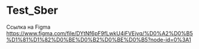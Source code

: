 # Test_Sber
Ссылка на Figma
https://www.figma.com/file/DYtNf6pF9fLwkU4iFVEjvq/%D0%A2%D0%B5%D1%81%D1%82%D0%BE%D0%B2%D0%BE%D0%B5?node-id=0%3A1
